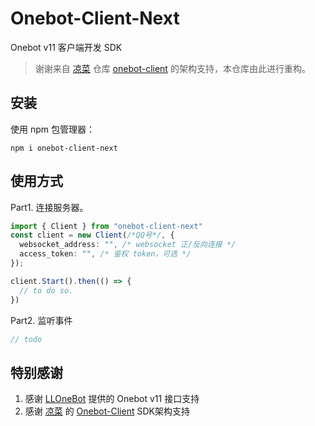 # Onebot-Client-Next

Onebot v11 客户端开发 SDK

> 谢谢来自 [凉菜](https://github.com/lc-cn) 仓库 [onebot-client](https://github.com/lc-cn/onebot-client) 的架构支持，本仓库由此进行重构。



## 安装

使用 npm 包管理器：

`npm i onebot-client-next`



## 使用方式

Part1. 连接服务器。

```typescript
import { Client } from "onebot-client-next"
const client = new Client(/*QQ号*/, {
  websocket_address: "", /* websocket 正/反向连接 */
  access_token: "", /* 鉴权 token，可选 */
});

client.Start().then(() => {
  // to do so.
})
```



Part2. 监听事件

```typescript
// todo
```



## 特别感谢

1. 感谢 [LLOneBot](https://github.com/LLOneBot/LLOneBot) 提供的 Onebot v11 接口支持
2. 感谢 [凉菜](https://github.com/lc-cn/) 的 [Onebot-Client](https://github.com/lc-cn/onebot-client) SDK架构支持